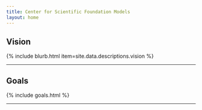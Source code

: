 ```yaml
---
title: Center for Scientific Foundation Models
layout: home
---
```


## Vision
{% include blurb.html item=site.data.descriptions.vision %}

<hr>

## Goals
{% include goals.html %}   

<hr>

[micde]: https://micde.umich.edu
[DFS]: https://deepforestsci.com
